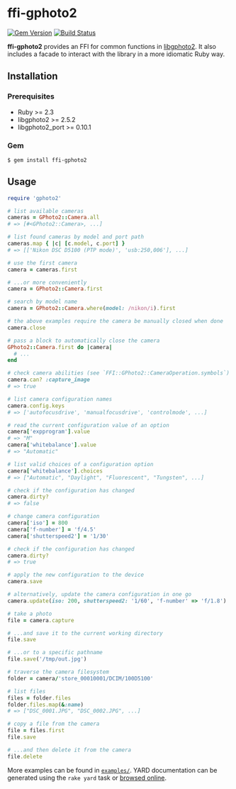 # ffi-gphoto2


[![Gem Version](https://badge.fury.io/rb/ffi-gphoto2.svg)](https://badge.fury.io/rb/ffi-gphoto2)
[![Build Status](https://github.com/zaeleus/ffi-gphoto2/actions/workflows/ci.yml/badge.svg)](https://github.com/zaeleus/ffi-gphoto2/actions/workflows/ci.yml)

**ffi-gphoto2** provides an FFI for common functions in [libgphoto2][gphoto].
It also includes a facade to interact with the library in a more
idiomatic Ruby way.

## Installation

### Prerequisites

  * Ruby >= 2.3
  * libgphoto2 >= 2.5.2
  * libgphoto2_port >= 0.10.1

### Gem

    $ gem install ffi-gphoto2

## Usage

```ruby
require 'gphoto2'

# list available cameras
cameras = GPhoto2::Camera.all
# => [#<GPhoto2::Camera>, ...]

# list found cameras by model and port path
cameras.map { |c| [c.model, c.port] }
# => [['Nikon DSC D5100 (PTP mode)', 'usb:250,006'], ...]

# use the first camera
camera = cameras.first

# ...or more conveniently
camera = GPhoto2::Camera.first

# search by model name
camera = GPhoto2::Camera.where(model: /nikon/i).first

# the above examples require the camera be manually closed when done
camera.close

# pass a block to automatically close the camera
GPhoto2::Camera.first do |camera|
  # ...
end

# check camera abilities (see `FFI::GPhoto2::CameraOperation.symbols`)
camera.can? :capture_image
# => true

# list camera configuration names
camera.config.keys
# => ['autofocusdrive', 'manualfocusdrive', 'controlmode', ...]

# read the current configuration value of an option
camera['expprogram'].value
# => "M"
camera['whitebalance'].value
# => "Automatic"

# list valid choices of a configuration option
camera['whitebalance'].choices
# => ["Automatic", "Daylight", "Fluorescent", "Tungsten", ...]

# check if the configuration has changed
camera.dirty?
# => false

# change camera configuration
camera['iso'] = 800
camera['f-number'] = 'f/4.5'
camera['shutterspeed2'] = '1/30'

# check if the configuration has changed
camera.dirty?
# => true

# apply the new configuration to the device
camera.save

# alternatively, update the camera configuration in one go
camera.update(iso: 200, shutterspeed2: '1/60', 'f-number' => 'f/1.8')

# take a photo
file = camera.capture

# ...and save it to the current working directory
file.save

# ...or to a specific pathname
file.save('/tmp/out.jpg')

# traverse the camera filesystem
folder = camera/'store_00010001/DCIM/100D5100'

# list files
files = folder.files
folder.files.map(&:name)
# => ["DSC_0001.JPG", "DSC_0002.JPG", ...]

# copy a file from the camera
file = files.first
file.save

# ...and then delete it from the camera
file.delete
```

More examples can be found in [`examples/`][examples]. YARD documentation can be
generated using the `rake yard` task or [browsed online][rubydoc].

[gphoto]: http://www.gphoto.org/
[examples]: https://github.com/zaeleus/ffi-gphoto2/tree/master/examples
[rubydoc]: http://www.rubydoc.info/gems/ffi-gphoto2/frames
